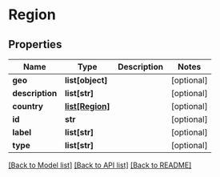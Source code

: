 # Region

## Properties
Name | Type | Description | Notes
------------ | ------------- | ------------- | -------------
**geo** | **list[object]** |  | [optional] 
**description** | **list[str]** |  | [optional] 
**country** | [**list[Region]**](Region.md) |  | [optional] 
**id** | **str** |  | [optional] 
**label** | **list[str]** |  | [optional] 
**type** | **list[str]** |  | [optional] 

[[Back to Model list]](../#documentation-for-models) [[Back to API list]](../#documentation-for-api-endpoints) [[Back to README]](../)


